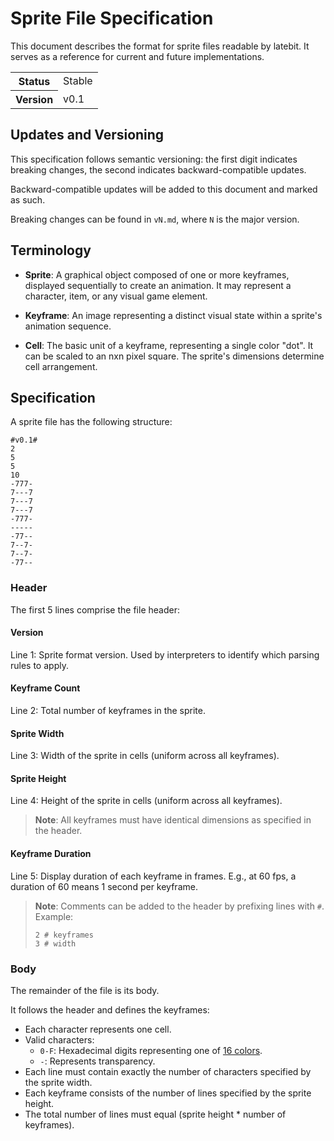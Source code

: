 # Sprite File Specification

This document describes the format for sprite files readable by latebit. It serves as a reference for current and future implementations.

<table>
  <tr>
    <th>Status</th><td>Stable</td>
  </tr>
  <tr>
    <th>Version</th><td>v0.1</td>
  </tr>
</table>

## Updates and Versioning

This specification follows semantic versioning: the first digit indicates breaking changes, the second indicates backward-compatible updates.

Backward-compatible updates will be added to this document and marked as such.

Breaking changes can be found in `vN.md`, where `N` is the major version.

## Terminology

* **Sprite**: A graphical object composed of one or more keyframes, displayed sequentially to create an animation. It may represent a character, item, or any visual game element.

* **Keyframe**: An image representing a distinct visual state within a sprite's animation sequence.

* **Cell**: The basic unit of a keyframe, representing a single color "dot". It can be scaled to an nxn pixel square. The sprite's dimensions determine cell arrangement.

## Specification
A sprite file has the following structure:

```
#v0.1#
2
5
5
10
-777-
7---7
7---7
7---7
-777-
-----
-77--
7--7-
7--7-
-77--
```

### Header
The first 5 lines comprise the file header:

#### Version
Line 1: Sprite format version. Used by interpreters to identify which parsing rules to apply.

#### Keyframe Count
Line 2: Total number of keyframes in the sprite.

#### Sprite Width
Line 3: Width of the sprite in cells (uniform across all keyframes).

#### Sprite Height
Line 4: Height of the sprite in cells (uniform across all keyframes).

> **Note**: All keyframes must have identical dimensions as specified in the header.

#### Keyframe Duration
Line 5: Display duration of each keyframe in frames. E.g., at 60 fps, a duration of 60 means 1 second per keyframe.


> **Note**: Comments can be added to the header by prefixing lines with `#`. 
> Example:
>   ```
>   2 # keyframes
>   3 # width
>   ```

### Body

The remainder of the file is its body. 

It follows the header and defines the keyframes:

- Each character represents one cell.
- Valid characters:
  * `0-F`: Hexadecimal digits representing one of [16 colors](https://github.com/latebit/latebit-engine/blob/d2bf980296265454e4f925ad31a96afad9bf8874/latebit/core/graphics/Colors.h#L6-L24).
  * `-`: Represents transparency.
- Each line must contain exactly the number of characters specified by the sprite width.
- Each keyframe consists of the number of lines specified by the sprite height.
- The total number of lines must equal (sprite height * number of keyframes).